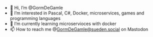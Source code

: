- 👋 Hi, I’m @GormDeGamle
- 👀 I’m interested in Pascal, C#, Docker, microservices, games and programming languages
- 🌱 I’m currently learning microservioces with docker
- 📫 How to reach me @GormDeGamle@sueden.social on Mastodon

<!---
GormDeGamle/GormDeGamle is a ✨ special ✨ repository because its `README.md` (this file) appears on your GitHub profile.
You can click the Preview link to take a look at your changes.
--->

